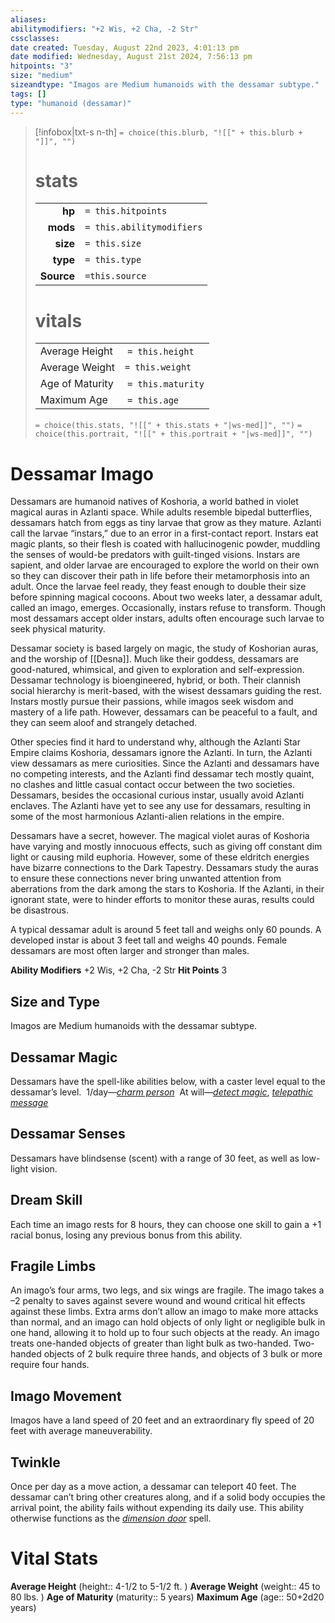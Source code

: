 ```yaml
---
aliases: 
abilitymodifiers: "+2 Wis, +2 Cha, -2 Str"
cssclasses: 
date created: Tuesday, August 22nd 2023, 4:01:13 pm
date modified: Wednesday, August 21st 2024, 7:56:13 pm
hitpoints: "3"
size: "medium"
sizeandtype: "Imagos are Medium humanoids with the dessamar subtype."
tags: []
type: "humanoid (dessamar)"
---
```


>[!infobox|txt-s n-th]
>`= choice(this.blurb, "![[" + this.blurb + "]]", "")`
> # stats
>
>|||
> |----:|:----|
> |**hp**|`= this.hitpoints`|
> |**mods**|`= this.abilitymodifiers`|
> |**size**|`= this.size`|
> |**type**|`= this.type`|
> |**Source**|`=this.source`|
>
> # vitals
>
> |||
> |----|----|
> |Average Height| `= this.height`|
> |Average Weight| `= this.weight`| 
> |Age of Maturity| `= this.maturity` |
> |Maximum Age| `= this.age`|
>
>`= choice(this.stats, "![[" + this.stats + "|ws-med]]", "")`
>`= choice(this.portrait, "![[" + this.portrait + "|ws-med]]", "")`

# Dessamar Imago

Dessamars are humanoid natives of Koshoria, a world bathed in violet magical auras in Azlanti space. While adults resemble bipedal butterflies, dessamars hatch from eggs as tiny larvae that grow as they mature. Azlanti call the larvae “instars,” due to an error in a first-contact report. Instars eat magic plants, so their flesh is coated with hallucinogenic powder, muddling the senses of would-be predators with guilt-tinged visions. Instars are sapient, and older larvae are encouraged to explore the world on their own so they can discover their path in life before their metamorphosis into an adult. Once the larvae feel ready, they feast enough to double their size before spinning magical cocoons. About two weeks later, a dessamar adult, called an imago, emerges. Occasionally, instars refuse to transform. Though most dessamars accept older instars, adults often encourage such larvae to seek physical maturity.

Dessamar society is based largely on magic, the study of Koshorian auras, and the worship of [[Desna]]. Much like their goddess, dessamars are good-natured, whimsical, and given to exploration and self-expression. Dessamar technology is bioengineered, hybrid, or both. Their clannish social hierarchy is merit-based, with the wisest dessamars guiding the rest. Instars mostly pursue their passions, while imagos seek wisdom and mastery of a life path. However, dessamars can be peaceful to a fault, and they can seem aloof and strangely detached.

Other species find it hard to understand why, although the Azlanti Star Empire claims Koshoria, dessamars ignore the Azlanti. In turn, the Azlanti view dessamars as mere curiosities. Since the Azlanti and dessamars have no competing interests, and the Azlanti find dessamar tech mostly quaint, no clashes and little casual contact occur between the two societies. Dessamars, besides the occasional curious instar, usually avoid Azlanti enclaves. The Azlanti have yet to see any use for dessamars, resulting in some of the most harmonious Azlanti-alien relations in the empire.

Dessamars have a secret, however. The magical violet auras of Koshoria have varying and mostly innocuous effects, such as giving off constant dim light or causing mild euphoria. However, some of these eldritch energies have bizarre connections to the Dark Tapestry. Dessamars study the auras to ensure these connections never bring unwanted attention from aberrations from the dark among the stars to Koshoria. If the Azlanti, in their ignorant state, were to hinder efforts to monitor these auras, results could be disastrous.

A typical dessamar adult is around 5 feet tall and weighs only 60 pounds. A developed instar is about 3 feet tall and weighs 40 pounds. Female dessamars are most often larger and stronger than males.

**Ability Modifiers** +2 Wis, +2 Cha, -2 Str
**Hit Points** 3

## Size and Type

Imagos are Medium humanoids with the dessamar subtype.

## Dessamar Magic

Dessamars have the spell-like abilities below, with a caster level equal to the dessamar’s level. 
1/day—[_charm person_](https://aonsrd.com/SpellDisplay.aspx?ItemName=charm%20person) 
At will—[_detect magic_](https://aonsrd.com/SpellDisplay.aspx?ItemName=detect%20magic), [_telepathic message_](https://aonsrd.com/SpellDisplay.aspx?ItemName=telepathic%20message)

## Dessamar Senses

Dessamars have blindsense (scent) with a range of 30 feet, as well as low-light vision.

## Dream Skill

Each time an imago rests for 8 hours, they can choose one skill to gain a +1 racial bonus, losing any previous bonus from this ability.

## Fragile Limbs

An imago’s four arms, two legs, and six wings are fragile. The imago takes a –2 penalty to saves against severe wound and wound critical hit effects against these limbs. Extra arms don’t allow an imago to make more attacks than normal, and an imago can hold objects of only light or negligible bulk in one hand, allowing it to hold up to four such objects at the ready. An imago treats one-handed objects of greater than light bulk as two-handed. Two-handed objects of 2 bulk require three hands, and objects of 3 bulk or more require four hands.

## Imago Movement

Imagos have a land speed of 20 feet and an extraordinary fly speed of 20 feet with average maneuverability.

## Twinkle

Once per day as a move action, a dessamar can teleport 40 feet. The dessamar can’t bring other creatures along, and if a solid body occupies the arrival point, the ability fails without expending its daily use. This ability otherwise functions as the [_dimension door_](https://aonsrd.com/SpellDisplay.aspx?ItemName=dimension%20door) spell.

# Vital Stats

**Average Height** (height:: 4-1/2 to 5-1/2 ft. )
**Average Weight** (weight:: 45 to 80 lbs. )
**Age of Maturity** (maturity:: 5 years)
**Maximum Age** (age:: 50+2d20 years)
